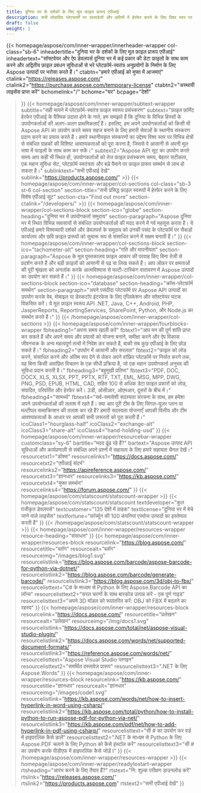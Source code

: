 ```yaml
---
title: दुनिया भर के दर्शकों के लिए मूल फ़ाइल प्रारूप एपीआई
description: सभी लोकप्रिय प्लेटफार्मों पर दस्तावेजों और छवियों में हेरफेर करने के लिए विश्व स्तर पर डेवलपर्स द्वारा मूल फ़ाइल प्रारूप प्रबंधन एपीआई उत्पादों का उपयोग किया जाता है।
draft: false
weight: 1
---
```

{{< homepage/aspose/com/inner-wrapper/innerheader-wrapper col-class="sb-6"
  inheadertitle="दुनिया भर के दर्शकों के लिए मूल फ़ाइल प्रारूप एपीआई"
  inheadertext="सॉफ्टवेयर और ऐप डेवलपर्स दुनिया भर में कई प्रकार की डेटा फ़ाइलों के साथ काम करने और अद्वितीय फ़ाइल प्रबंधन सुविधाओं से भरे प्लेटफ़ॉर्म-स्वतंत्र अनुप्रयोगों के निर्माण के लिए Aspose उत्पादों पर भरोसा करते हैं।"
  ctabtn="हमारे एपीआई को मुफ्त में आजमाएं"
  ctalink="https://releases.aspose.com/"
  ctalink2="https://purchase.aspose.com/temporary-license"
  ctabtn2="अस्थायी लाइसेंस प्राप्त करें"
  bchomelink="/"
  bchome="घर"
  bcpage="देशों"
  >}}
   {{< homepage/aspose/com/inner-wrapper/subtext-wrapper
   subtitle="सही मायने में प्लेटफ़ॉर्म-स्वतंत्र फ़ाइल स्वरूप प्रसंस्करण"
   subtext="फ़ाइल फ़ॉर्मेट हेरफेर एपीआई के वैश्विक प्रदाता होने के नाते, हम समझते हैं कि दुनिया के विभिन्न हिस्सों के उपयोगकर्ताओं की अलग-अलग प्राथमिकताएँ हैं। इसलिए, हम अपने उपयोगकर्ताओं को किसी भी Aspose API का उपयोग करते समय सहज बनाने के लिए हमारी सेवाओं के स्थानीय संस्करण प्रदान करने का प्रयास करते हैं। हमारे स्थानीयकृत संस्करणों का उद्देश्य विश्व स्तर पर विभिन्न क्षेत्रों से संबंधित ग्राहकों की विशिष्ट आवश्यकताओं को पूरा करना है, जिससे वे आसानी से अपनी मूल भाषा में फाइलों के साथ काम कर सकें।"
   subtext2="Aspose API सूट का उपयोग करते समय आप कहीं भी स्थित हों, उपयोगकर्ताओं को तेज फ़ाइल प्रसंस्करण समय, बेहतर सटीकता, एक महान सुविधा सेट, प्लेटफ़ॉर्म स्वतंत्रता और बड़े पैमाने पर फ़ाइल प्रारूप समर्थन से लाभ हो सकता है।"
   sublinktext="सभी एपीआई देखें"
   sublink="https://products.aspose.com/" >}} 
{{< homepage/aspose/com/inner-wrapper/col-sections col-class="sb-3 st-6 col-section"
section-title="सभी प्रसिद्ध फ़ाइल स्वरूपों में हेरफेर करने के लिए विशेष एपीआई सूट"
section-cta="Find out more"
section-ctalink="/developers/" >}}
{{< homepage/aspose/com/inner-wrapper/col-sections-block section-ico="globe"
section-heading="दुनिया भर में उपयोगकर्ता समुदाय"
section-paragraph="Aspose दुनिया भर में स्थित विभिन्न व्यवसायों से संबंधित उपयोगकर्ताओं की मदद करने में गर्व महसूस करता है। ये एपीआई हमारे विश्वव्यापी दर्शकों और डेवलपर्स के समुदाय को उनकी पसंद के प्लेटफॉर्म पर सैकड़ों कार्यालय और छवि फ़ाइल प्रारूपों को सुचारू रूप से संसाधित करने में सक्षम बनाती हैं।"
>}}
{{< homepage/aspose/com/inner-wrapper/col-sections-block section-ico="tachometer-alt"
section-heading="गति और मापनीयता"
section-paragraph="Aspose के मूल पुस्तकालय फ़ाइल आकार की परवाह किए बिना तेजी से प्रदर्शन करते हैं और बड़ी फ़ाइलों को आसानी से पढ़ या लिख सकते हैं। आप ऑफ़र पर क्षमताओं की पूरी श्रृंखला को अनलॉक करके आत्मविश्वास से मल्टी-टास्किंग वातावरण में Aspose उत्पादों का उपयोग कर सकते हैं।"
>}}
{{< homepage/aspose/com/inner-wrapper/col-sections-block section-ico="database"
section-heading="क्रॉस-प्लेटफ़ॉर्म समर्थन"
section-paragraph="अपने पसंदीदा प्लेटफॉर्म पर Aspose API उत्पादों का उपयोग करके वेब, मोबाइल या डेस्कटॉप इंटरफेस के लिए एप्लिकेशन और सॉफ़्टवेयर घटक विकसित करें। ये मूल फ़ाइल स्वरूप API .NET, Java, C++, Android, PHP, JasperReports, ReportingServices, SharePoint, Python, और Node.js का समर्थन करते हैं।"
>}}
{{< /homepage/aspose/com/inner-wrapper/col-sections >}}
{{< homepage/aspose/com/inner-wrapper/fourblocks-wrapper
fbheading1="अपना समय खाली करें"
fbtext1="आप मन की पूर्ण शांति प्राप्त कर सकते हैं और अपने समय और प्रयासों को योजना बनाने, समीक्षा करने और ऐप विकास जीवनचक्र के अन्य महत्वपूर्ण तत्वों में निवेश कर सकते हैं, बाकी सब कुछ एपीआई के लिए छोड़ सकते हैं।"
fbheading2="उपयोग में आसानी और सरलता"
fbtext2="फ़ाइल को लोड करने, संसाधित करने और अंतिम रूप देने से लेकर अपने वांछित प्लेटफ़ॉर्म पर निर्यात करने तक, यह बिना किसी अवांछित विचलन के एक सीधी प्रक्रिया है, जो एक महान उपयोगकर्ता अनुभव की सुविधा प्रदान करती है।"
fbheading3="बहुमुखी प्रतिभा"
fbtext3="PDF, DOC, DOCX, XLS, XLSX, PPT, PPTX, RTF, TXT, EML, MSG, MPP, DWG, PNG, PSD, EPUB, HTML, CAD, सहित 100 से अधिक डेटा फ़ाइल प्रकारों को लोड, संपादित, परिवर्तित और हेरफेर करें। 3डी, ओसीआर, ओएमआर, दूसरों के बीच में।"
fbheading4="सामर्थ्य"
fbtext4="सर्व-समावेशी सदस्यता संरचना के साथ, हम हमेशा अपने उपयोगकर्ताओं की तलाश में रहते हैं। क्या आप पूरी टीम के लिए सिंगल-यूज़र प्लान या मल्टीपल सब्सक्रिप्शन की तलाश कर रहे हैं? हमारी सदस्यता योजनाएँ आपकी वित्तीय और टीम आवश्यकताओं के आधार पर आपकी सभी ज़रूरतों को पूरा करती हैं।"
icoClass1="hourglass-half" icoClass2="exchange-alt" icoClass3="share-alt" icoClass4="hand-holding-usd"
>}} 
{{< homepage/aspose/com/inner-wrapper/resourcebar-wrapper customclass="sy-6"
bartitle="मदद ढूंढ रहे हैं?"
bartext="Aspose उत्पाद API सुविधाओं और कार्यप्रणाली से संबंधित अपने प्रश्नों में सहायता के लिए हमारे सहायता चैनल देखें।"
resourcetxt1="डॉक्स"
resourcelinks1="https://docs.aspose.com/"
resourcetxt2="एपीआई संदर्भ"
resourcelinks2="https://apireference.aspose.com/"
resourcetxt3="ज्ञानधार"
resourcelinks3="https://kb.aspose.com/"
resourcetxt4="मुफ्त समर्थन"
resourcelinks4="https://forum.aspose.com/"
>}}
{{< homepage/aspose/com/statscount/statscount-wrapper >}}
{{< homepage/aspose/com/statscount/statscount
textdeveloper="कुल पंजीकृत डेवलपर्स"
textcustomer="135 देशों में ग्राहक"
textlicense="दुनिया भर में बेचे जाने वाले लाइसेंस"
textfortune="फॉर्च्यून की 100 कंपनियां एस्पोज उत्पादों का इस्तेमाल करती हैं"
>}}
{{< /homepage/aspose/com/statscount/statscount-wrapper >}}
{{< homepage/aspose/com/inner-wrapper/resources-wrapper
resource-heading="संसाधन"
>}}
{{< homepage/aspose/com/inner-wrapper/resources-block resourcelink="https://blog.aspose.com/"
resourcetitle="ब्लॉग"
resourcealt="ब्लॉग"
resourceimg="/images/blog1.svg" resourcelistlink="https://blog.aspose.com/barcode/aspose-barcode-for-python-via-dotnet/" resourcelistlink2="https://blog.aspose.com/barcode/generate-barcode/" resourcelistlink3="https://blog.aspose.com/3d/obj-to-fbx/"
resourcelisttext="C# के माध्यम से Python के लिए Aspose.Barcode API का लॉन्च"
resourcelisttext2="सरल चरणों के साथ बारकोड उत्पन्न करें - एक पूर्ण गाइड"
resourcelisttext3="अपने 3D मॉडल को रूपांतरित करें: OBJ को FBX में बदलने का रहस्य"
>}}
{{< homepage/aspose/com/inner-wrapper/resources-block resourcelink="https://docs.aspose.com/"
resourcetitle="प्रलेखन"
resourcealt="प्रलेखन"
resourceimg="/img/docs1.svg" resourcelistlink="https://docs.aspose.com/total/net/aspose-visual-studio-plugin/" resourcelistlink2="https://docs.aspose.com/words/net/supported-document-formats/" resourcelistlink3="https://reference.aspose.com/words/net/"
resourcelisttext="Aspose Visual Studio प्लगइन"
resourcelisttext2="समर्थित दस्तावेज़ प्रारूप"
resourcelisttext3=".NET के लिए Aspose.Words"
>}}
{{< homepage/aspose/com/inner-wrapper/resources-block resourcelink="https://kb.aspose.com/"
resourcetitle="ज्ञानधार"
resourcealt="ज्ञानधार"
resourceimg="/images/code1.svg" resourcelistlink="https://kb.aspose.com/words/net/how-to-insert-hyperlink-in-word-using-csharp/" resourcelistlink2="https://kb.aspose.com/total/python/how-to-install-python-to-run-aspose-pdf-for-python-via-net/" resourcelistlink3="https://kb.aspose.com/pdf/net/how-to-add-hyperlink-in-pdf-using-csharp/"
resourcelisttext="सी # का उपयोग कर वर्ड में हाइपरलिंक कैसे डालें"
resourcelisttext2=".NET के माध्यम से Python के लिए Aspose.PDF चलाने के लिए Python को कैसे इंस्टॉल करें"
resourcelisttext3="सी # का उपयोग करके पीडीएफ में हाइपरलिंक कैसे जोड़ें I"
>}}
{{< /homepage/aspose/com/inner-wrapper/resources-wrapper >}}
{{< homepage/aspose/com/inner-wrapper/readytostart-wrapper
rtsheading="आरंभ करने के लिए तैयार हैं?"
rtstext="नि: शुल्क परीक्षण डाउनलोड करें"
rtslink="https://releases.aspose.com/"
rtslink2="https://products.aspose.com"
rtstext2="सभी एपीआई देखें"
>}}
